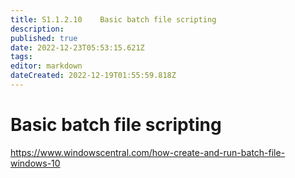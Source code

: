 ```yaml
---
title: S1.1.2.10	Basic batch file scripting
description: 
published: true
date: 2022-12-23T05:53:15.621Z
tags: 
editor: markdown
dateCreated: 2022-12-19T01:55:59.818Z
---
```


# Basic batch file scripting
https://www.windowscentral.com/how-create-and-run-batch-file-windows-10